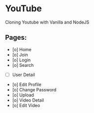 # YouTube

Cloning Youtube with Vanilla and NodeJS


## Pages:

- [o] Home
- [o] Join
- [o] Login
- [o] Search
- [ ] User Detail
- [o] Edit Profile
- [o] Change Password
- [o] Upload
- [o] Video Detail
- [o] Edit Video
